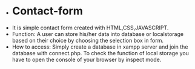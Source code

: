 - # Contact-form
- It is simple contact form created with HTML,CSS,JAVASCRIPT.
- Function:
A user can store his/her data into database or localstorage based on their choice by choosing the selection box in form.
- How to access:
Simply create a database in xampp server and join the database with connect.php.
To check the function of local storage you have to open the console of your browser by inspect mode.
